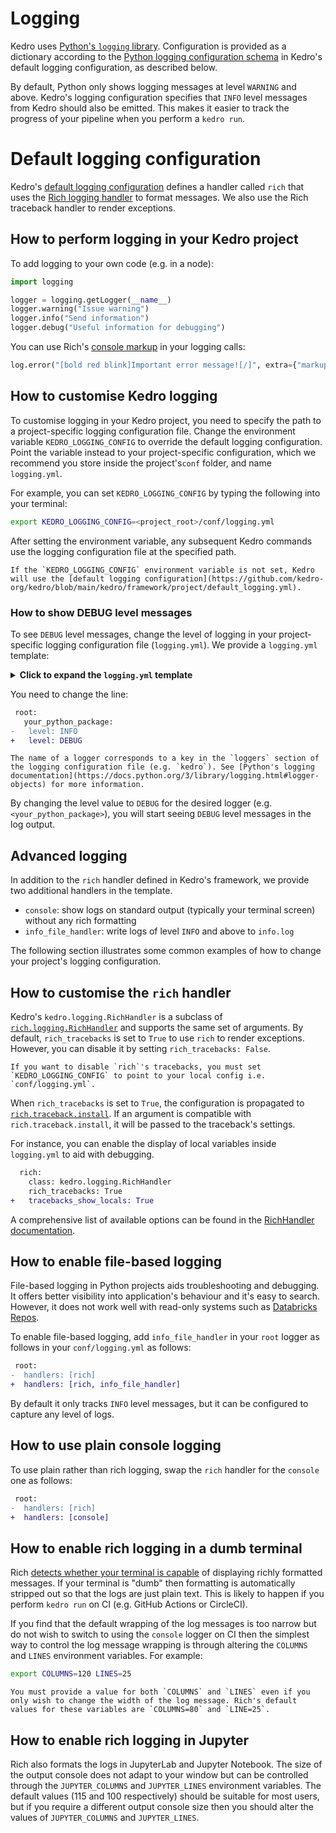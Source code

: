 # Logging


Kedro uses [Python's `logging` library](https://docs.python.org/3/library/logging.html). Configuration is provided as a dictionary according to the [Python logging configuration schema](https://docs.python.org/3/library/logging.config.html#logging-config-dictschema) in Kedro's default logging configuration, as described below.

By default, Python only shows logging messages at level `WARNING` and above. Kedro's logging configuration specifies that `INFO` level messages from Kedro should also be emitted. This makes it easier to track the progress of your pipeline when you perform a `kedro run`.

# Default logging configuration
Kedro's [default logging configuration](https://github.com/kedro-org/kedro/blob/main/kedro/framework/project/default_logging.yml) defines a handler called `rich` that uses the [Rich logging handler](https://rich.readthedocs.io) to format messages. We also use the Rich traceback handler to render exceptions.

## How to perform logging in your Kedro project
To add logging to your own code (e.g. in a node):

```python
import logging

logger = logging.getLogger(__name__)
logger.warning("Issue warning")
logger.info("Send information")
logger.debug("Useful information for debugging")
```

You can use Rich's [console markup](https://rich.readthedocs.io/en/stable/markup.html) in your logging calls:

```python
log.error("[bold red blink]Important error message![/]", extra={"markup": True})
```

## How to customise Kedro logging

To customise logging in your Kedro project, you need to specify the path to a project-specific logging configuration file. Change the environment variable `KEDRO_LOGGING_CONFIG` to override the default logging configuration. Point the variable instead to your project-specific configuration, which we recommend you store inside the project's`conf` folder, and name `logging.yml`.

For example, you can set `KEDRO_LOGGING_CONFIG` by typing the following into your terminal:

```bash
export KEDRO_LOGGING_CONFIG=<project_root>/conf/logging.yml
```

After setting the environment variable, any subsequent Kedro commands use the logging configuration file at the specified path.

```{note}
If the `KEDRO_LOGGING_CONFIG` environment variable is not set, Kedro will use the [default logging configuration](https://github.com/kedro-org/kedro/blob/main/kedro/framework/project/default_logging.yml).
```

### How to show DEBUG level messages
To see `DEBUG` level messages, change the level of logging in your project-specific logging configuration file (`logging.yml`). We provide a `logging.yml` template:

<details>
<summary><b>Click to expand the <code>logging.yml</code> template</b></summary>
<code>

```yaml
version: 1

disable_existing_loggers: False

formatters:
  simple:
    format: "%(asctime)s - %(name)s - %(levelname)s - %(message)s"

handlers:
  console:
    class: logging.StreamHandler
    level: INFO
    formatter: simple
    stream: ext://sys.stdout

  info_file_handler:
    class: logging.handlers.RotatingFileHandler
    level: INFO
    formatter: simple
    filename: info.log
    maxBytes: 10485760 # 10MB
    backupCount: 20
    encoding: utf8
    delay: True

  rich:
    class: kedro.logging.RichHandler
    rich_tracebacks: True
    # Advance options for customisation.
    # See https://docs.kedro.org/en/stable/logging/logging.html#project-side-logging-configuration
    # tracebacks_show_locals: False

loggers:
  kedro:
    level: INFO

  your_python_package:
    level: INFO

root:
  handlers: [rich]
```
</code>
</details>

You need to change the line:
```diff
 root:
   your_python_package:
-   level: INFO
+   level: DEBUG
```

```{note}
The name of a logger corresponds to a key in the `loggers` section of the logging configuration file (e.g. `kedro`). See [Python's logging documentation](https://docs.python.org/3/library/logging.html#logger-objects) for more information.
```

By changing the level value to `DEBUG` for the desired logger (e.g. `<your_python_package>`), you will start seeing `DEBUG` level messages in the log output.

## Advanced logging

In addition to the `rich` handler defined in Kedro's framework, we provide two additional handlers in the template.

* `console`: show logs on standard output (typically your terminal screen) without any rich formatting
* `info_file_handler`: write logs of level `INFO` and above to `info.log`

The following section illustrates some common examples of how to change your project's logging configuration.

## How to customise the `rich` handler

Kedro's `kedro.logging.RichHandler` is a subclass of [`rich.logging.RichHandler`](https://rich.readthedocs.io/en/stable/reference/logging.html#rich.logging.RichHandler) and supports the same set of arguments. By default, `rich_tracebacks` is set to `True` to use `rich` to render exceptions. However, you can disable it by setting `rich_tracebacks: False`.

```{note}
If you want to disable `rich`'s tracebacks, you must set `KEDRO_LOGGING_CONFIG` to point to your local config i.e. `conf/logging.yml`.
```

When `rich_tracebacks` is set to `True`, the configuration is propagated to [`rich.traceback.install`](https://rich.readthedocs.io/en/stable/reference/traceback.html#rich.traceback.install). If an argument is compatible with `rich.traceback.install`, it will be passed to the traceback's settings.

For instance, you can enable the display of local variables inside `logging.yml` to aid with debugging.

```diff
  rich:
    class: kedro.logging.RichHandler
    rich_tracebacks: True
+   tracebacks_show_locals: True
```

A comprehensive list of available options can be found in the [RichHandler documentation](https://rich.readthedocs.io/en/stable/reference/logging.html#rich.logging.RichHandler).

## How to enable file-based logging

File-based logging in Python projects aids troubleshooting and debugging. It offers better visibility into application's behaviour and it's easy to search. However, it does not work well with read-only systems such as [Databricks Repos](https://docs.databricks.com/repos/index.html).

To enable file-based logging,  add `info_file_handler` in your `root` logger as follows in your `conf/logging.yml` as follows:

```diff
 root:
-  handlers: [rich]
+  handlers: [rich, info_file_handler]
```

By default it only tracks `INFO` level messages, but it can be configured to capture any level of logs.

## How to use plain console logging

To use plain rather than rich logging, swap the `rich` handler for the `console` one as follows:

```diff
 root:
-  handlers: [rich]
+  handlers: [console]
```

## How to enable rich logging in a dumb terminal

Rich [detects whether your terminal is capable](https://rich.readthedocs.io/en/stable/console.html#terminal-detection) of displaying richly formatted messages. If your terminal is "dumb" then formatting is automatically stripped out so that the logs are just plain text. This is likely to happen if you perform `kedro run` on CI (e.g. GitHub Actions or CircleCI).

If you find that the default wrapping of the log messages is too narrow but do not wish to switch to using the `console` logger on CI then the simplest way to control the log message wrapping is through altering the `COLUMNS` and `LINES` environment variables. For example:

```bash
export COLUMNS=120 LINES=25
```

```{note}
You must provide a value for both `COLUMNS` and `LINES` even if you only wish to change the width of the log message. Rich's default values for these variables are `COLUMNS=80` and `LINE=25`.
```

## How to enable rich logging in Jupyter

Rich also formats the logs in JupyterLab and Jupyter Notebook. The size of the output console does not adapt to your window but can be controlled through the `JUPYTER_COLUMNS` and `JUPYTER_LINES` environment variables. The default values (115 and 100 respectively) should be suitable for most users, but if you require a different output console size then you should alter the values of `JUPYTER_COLUMNS` and `JUPYTER_LINES`.

